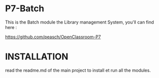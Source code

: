 # P7-Batch

This is the Batch module the Library management System, you'll can find here :

https://github.com/peasch/OpenClassroom-P7

# INSTALLATION

read the readme.md of the main project to install et run all the modules.
